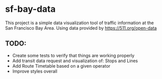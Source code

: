 # sf-bay-data

This project is a simple data visualization tool of traffic information at the San Francisco Bay Area. Using data provided by https://511.org/open-data

## TODO:
- Create some tests to verify that things are working properly
- Add transit data request and visualization of: Stops and Lines
- Add Route Timetable based on a given operator
- Improve styles overall
